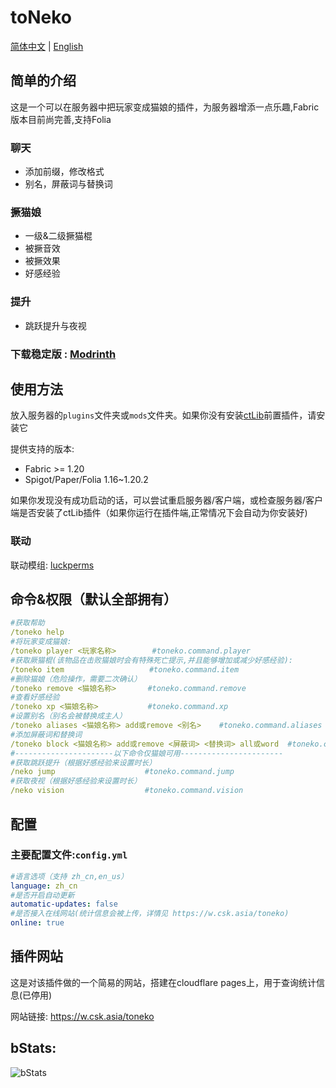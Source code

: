 # toNeko
[简体中文](README.md) | [English](README_en.md)
## 简单的介绍
这是一个可以在服务器中把玩家变成猫娘的插件，为服务器增添一点乐趣,Fabric版本目前尚完善,支持Folia
### 聊天
- 添加前缀，修改格式
- 别名，屏蔽词与替换词
### 撅猫娘
- 一级&二级撅猫棍
- 被撅音效
- 被撅效果
- 好感经验
### 提升
- 跳跃提升与夜视
### 下载稳定版 : [Modrinth](https://modrinth.com/plugin/toneko/)
## 使用方法
放入服务器的`plugins`文件夹或`mods`文件夹。如果你没有安装[ctLib](https://modrinth.com/plugin/ctlib)前置插件，请安装它

提供支持的版本:
- Fabric >= 1.20
- Spigot/Paper/Folia 1.16~1.20.2

如果你发现没有成功启动的话，可以尝试重启服务器/客户端，或检查服务器/客户端是否安装了ctLib插件（如果你运行在插件端,正常情况下会自动为你安装好)
### 联动
联动模组: [luckperms](https://luckperms.net/)
## 命令&权限（默认全部拥有）
```yaml
#获取帮助
/toneko help
#将玩家变成猫娘:
/toneko player <玩家名称>        #toneko.command.player
#获取厥猫棍(该物品在击败猫娘时会有特殊死亡提示,并且能够增加或减少好感经验):
/toneko item                   #toneko.command.item
#删除猫娘（危险操作，需要二次确认）
/toneko remove <猫娘名称>       #toneko.command.remove
#查看好感经验
/toneko xp <猫娘名称>           #toneko.command.xp
#设置别名（别名会被替换成主人）
/toneko aliases <猫娘名称> add或remove <别名>    #toneko.command.aliases
#添加屏蔽词和替换词  
/toneko block <猫娘名称> add或remove <屏蔽词> <替换词> all或word  #toneko.command.block
#----------------------以下命令仅猫娘可用-----------------------
#获取跳跃提升（根据好感经验来设置时长）
/neko jump                    #toneko.command.jump
#获取夜视（根据好感经验来设置时长）
/neko vision                  #toneko.command.vision
```
## 配置
### 主要配置文件:`config.yml`
```yaml
#语言选项（支持 zh_cn,en_us）
language: zh_cn
#是否开启自动更新
automatic-updates: false
#是否接入在线网站(统计信息会被上传，详情见 https://w.csk.asia/toneko)
online: true
```
## 插件网站
这是对该插件做的一个简易的网站，搭建在cloudflare pages上，用于查询统计信息(已停用)

网站链接: https://w.csk.asia/toneko
## bStats:
![bStats](https://bstats.org/signatures/bukkit/toneko.svg)
